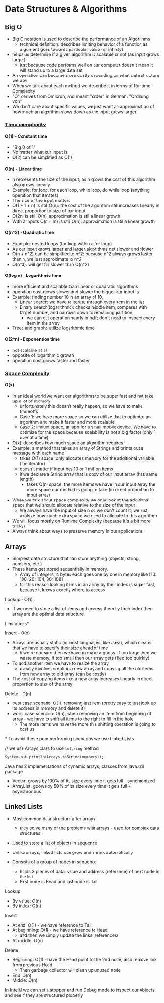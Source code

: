 # Data Structures & Algorithms

## Big O

- Big O notation is used to describe the performance of an Algorithms
  - technical definition: describes limiting behavior of a function as argument goes towards particular value (or infinity)
- helps us determine if a given algorithm is scalable or not (as input grows larger)
  - just because code performs well on our computer doesn't mean it will stand up to a large data set
- An operation can become more costly depending on what data structure we use
- When we talk about each method we describe it in terms of Runtime Complexity
- "O" derives from Omicron, and meant "order" in German: "Ordnung von"
- We don't care about specific values, we just want an approximation of how much an algorithm slows down as the input grows larger

### <ins>Time complexity</ins>

#### O(1) - Constant time

- "Big O of 1"
- No matter what our input is
- O(2) can be simplified as O(1)

#### O(n) - Linear time

- n represents the size of the input; as n grows the cost of this algorithm also grows linearly
- Example: for loop, for each loop, while loop, do while loop (anything operation that iterates)
- The size of the input matters
- O(1 + 1 + n) is still O(n): the cost of the algorithm still increases linearly in direct proportion to size of our input
- O(2n) is still O(n): approximation is stil a linear growth
- With 2 inputs O(n + m) is still O(n): approximation is stil a linear growth

#### O(n^2) - Quadratic time

- Example: nested loops (for loop within a for loop)
- As our input grows larger and larger algorithms get slower and slower
- O(n + n^2) can be simplified to n^2: because n^2 always grows faster than n, we just approximate to n^2
- O(n^3): will get far slower than O(n^2)

#### O(log n) - Logarithmic time

- more efficient and scalable than linear or quadratic algorithms
- operation cost grows slower and slower the bigger our input is
- Example: finding number 10 in an array of 10,
  - Linear search: we have to iterate through every item in the list
  - Binary search(logarithmic): checks middle item, compares with target number, and narrows down to remaining partition
    - we can cut operation nearly in half; don't need to inspect every item in the array
- Trees and graphs utilize logarithmic time

#### O(2^n) - Exponention time

- not scalable at all
- opposite of logarithmic growth
- operation cost grows faster and faster

### <ins>Space Complexity</ins>

#### O(x)

- In an ideal world we want our algorithms to be super fast and not take up a lot of memory
  - unfortunately this doesn't really happen, so we have to make tradeoffs
  - Case 1: we have more space so we can utilize that to optimize an algorithm and make it faster and more scalable
  - Case 2: limited space, an app for a small mobile device. We have to optimize for the space because scalability is not a big factor (only 1 user at a time)
- O(x): describes how much space an algorithm requires
- Example: a method that takes an array of Strings and prints out a message with each name
  - takes O(1) space: only allocates memory for the additional variable (the iterator)
  - doesn't matter if input has 10 or 1 million items
  - if we declare a String array that is copy of our input array (has same length)
    - takes O(n) space: the more items we have in our input array the more space our method is going to take (in direct proportion to input array)
- When we talk about space complexity we only look at the additional space that we should allocate relative to the size of the input
  - We always have the input of size n so we don't count it; we just analyze how much extra space we need to allocate to this algorithm
- We will focus mostly on Runtime Complexity (because it's a bit more tricky)
- Always think about ways to preserve memory in our applications

## Arrays

- Simplest data structure that can store anything (objects, string, numbers, etc.)
- These items get stored sequentially in memory.
  - Array of integers, 4 bytes each goes one by one in memory like [10: 100, 20: 104, 30: 108]
  - for this reason looking items in an array by their index is super fast, because it knows exactly where to access

Lookup - O(1)

- If we need to store a list of items and access them by their index then array are the optimal data structure

Limitations\*

Insert - O(n)

- Arrays are usually static (in most languages, like Java), which means that we have to specify their size ahead of time
  - if we're not sure then we have to make a guess (if too large then we waste memory, if too small then our array gets filled too quickly)
- To add another item we have to resize the array
  - usually involves creating a new array and copying all the old items from new array to old array (can be costly)
- The cost of copying items into a new array increases linearly in direct proportion to size of the array

Delete - O(n)

- best case scenario: O(1), removing last item (pretty easy to just look up its address in memory and delete it)
- worst case scenario: O(n), when removing an item from beginning of array - we have to shift all items to the right to fill in the hole
  - The more items we have the more this shifting operation is going to cost us

\* To avoid these poor performing scenarios we use Linked Lists

// we use Arrays class to use `toString` method

```
System.out.println(Arrays.toString(numbers)); 
```
Java has 2 implementations of dynamic arrays, classes from java.util package 
- Vector: grows by 100% of its size every time it gets full - synchronized
- ArrayList: goows by 50% of its size every time it gets full - asynchronous 

## Linked Lists

- Most common data structure after arrays
  - they solve many of the problems with arrays - used for complex data structures
  
- Used to store a list of objects in sequence
- Unlike arrays, linked lists can grow and shrink automatically
- Consists of a group of nodes in sequence
  - holds 2 pieces of data: value and address (reference) of next node in the list
  - First node is Head and last node is Tail
  
Lookup 
- By value: O(n)
- By index: O(n)

Insert
- At end: O(1) - we have reference to Tail
- At beginning: O(1) - we have reference to Head
  - and then we simply update the links (references)
- At middle: O(n)

Delete
- Beginning: O(1) - have the Head point to the 2nd node, also remove link from previous Head
  - Then garbage collector will clean up unused node
- End: O(n)
- Middle: O(n)

In InteliJ we can set a stopper and run Debug mode to inspect our objects and see if they are structured properly

